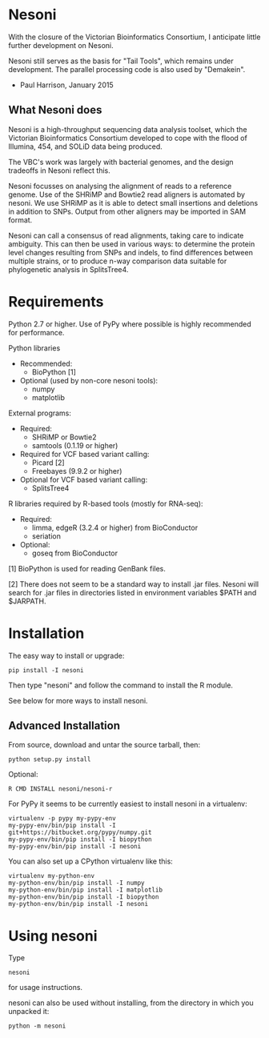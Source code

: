 Nesoni 
======

With the closure of the Victorian Bioinformatics Consortium, I anticipate little further development on Nesoni.

Nesoni still serves as the basis for "Tail Tools", which remains under development. The parallel processing code is also used by "Demakein".

- Paul Harrison, January 2015


What Nesoni does
----------------

Nesoni is a high-throughput sequencing data analysis toolset, which the Victorian Bioinformatics Consortium developed to cope with the flood of Illumina, 454, and SOLiD data being produced. 

The VBC's work was largely with bacterial genomes, and the design tradeoffs in Nesoni reflect this.

Nesoni focusses on analysing the alignment of reads to a reference genome. Use of the SHRiMP and Bowtie2 read aligners is automated by nesoni. We use SHRiMP as it is able to detect small insertions and deletions in addition to SNPs. Output from other aligners may be imported in SAM format.

Nesoni can call a consensus of read alignments, taking care to indicate ambiguity. This can then be used in various ways: to determine the protein level changes resulting from SNPs and indels, to find differences between multiple strains, or to produce n-way comparison data suitable for phylogenetic analysis in SplitsTree4.


Requirements
============

Python 2.7 or higher. Use of PyPy where possible is highly recommended 
for performance.

Python libraries
* Recommended:
  * BioPython [1]
* Optional (used by non-core nesoni tools):
  * numpy
  * matplotlib

External programs:
* Required:
  * SHRiMP or Bowtie2
  * samtools (0.1.19 or higher)
* Required for VCF based variant calling:
  * Picard [2]
  * Freebayes (9.9.2 or higher)
* Optional for VCF based variant calling:
  * SplitsTree4

R libraries required by R-based tools (mostly for RNA-seq):
* Required:
  * limma, edgeR (3.2.4 or higher) from BioConductor
  * seriation
* Optional:
  * goseq from BioConductor


[1] BioPython is used for reading GenBank files.

[2] There does not seem to be a standard way to install .jar files. 
    Nesoni will search for .jar files in directories listed in 
    environment variables $PATH and $JARPATH.


Installation
============

The easy way to install or upgrade:

    pip install -I nesoni

Then type "nesoni" and follow the command to install the R module.

See below for more ways to install nesoni.


Advanced Installation 
---------------------

From source, download and untar the source tarball, then:

    python setup.py install

Optional:

    R CMD INSTALL nesoni/nesoni-r


For PyPy it seems to be currently easiest to install nesoni in 
a virtualenv:

    virtualenv -p pypy my-pypy-env
    my-pypy-env/bin/pip install -I git+https://bitbucket.org/pypy/numpy.git
    my-pypy-env/bin/pip install -I biopython 
    my-pypy-env/bin/pip install -I nesoni

You can also set up a CPython virtualenv like this:

    virtualenv my-python-env
    my-python-env/bin/pip install -I numpy 
    my-python-env/bin/pip install -I matplotlib 
    my-python-env/bin/pip install -I biopython 
    my-python-env/bin/pip install -I nesoni


Using nesoni
============

Type

    nesoni

for usage instructions.

nesoni can also be used without installing, from the directory in
which you unpacked it:

    python -m nesoni




